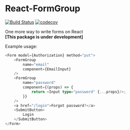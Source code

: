 # React-FormGroup
[![Build Status](https://travis-ci.org/Horat1us/react-formgroup.svg?branch=master)](https://travis-ci.org/Horat1us/react-formgroup)
[![codecov](https://codecov.io/gh/Horat1us/react-formgroup/branch/master/graph/badge.svg)](https://codecov.io/gh/Horat1us/react-formgroup)


One more way to write forms on React  
**[This package is under development]**

Example usage:
```typescript jsx
<Form model={Authorization} method="put">
    <FormGroup
        name="email"
        component={EmailInput}
    />
    <FormGroup
        name="password"
        component={(props) => {
            return <Input type="password" {...props}/>;
        }}
    />
    <a href="/login">Forgot password?</a>
    <SubmitButton>
        Login
    </SubmitButton>
</Form>
```